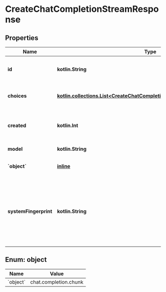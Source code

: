 
# CreateChatCompletionStreamResponse

## Properties
| Name | Type | Description | Notes |
| ------------ | ------------- | ------------- | ------------- |
| **id** | **kotlin.String** | A unique identifier for the chat completion. Each chunk has the same ID. |  |
| **choices** | [**kotlin.collections.List&lt;CreateChatCompletionStreamResponseChoicesInner&gt;**](CreateChatCompletionStreamResponseChoicesInner.md) | A list of chat completion choices. Can be more than one if &#x60;n&#x60; is greater than 1. |  |
| **created** | **kotlin.Int** | The Unix timestamp (in seconds) of when the chat completion was created. Each chunk has the same timestamp. |  |
| **model** | **kotlin.String** | The model to generate the completion. |  |
| **&#x60;object&#x60;** | [**inline**](#&#x60;Object&#x60;) | The object type, which is always &#x60;chat.completion.chunk&#x60;. |  |
| **systemFingerprint** | **kotlin.String** | This fingerprint represents the backend configuration that the model runs with. Can be used in conjunction with the &#x60;seed&#x60; request parameter to understand when backend changes have been made that might impact determinism.  |  [optional] |


<a id="`Object`"></a>
## Enum: object
| Name | Value |
| ---- | ----- |
| &#x60;object&#x60; | chat.completion.chunk |



